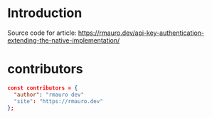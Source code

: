 # Introduction

Source code for article: https://rmauro.dev/api-key-authentication-extending-the-native-implementation/

# contributors
```json
const contributors = {
  "author": "rmauro dev"
  "site": "https://rmauro.dev"
};
```
